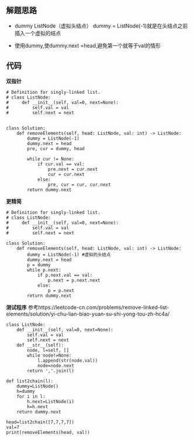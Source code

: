 ## 解题思路
 
+ dummy ListNode（虚拟头结点） dummy = ListNode(-1)就是在头结点之前插入一个虚拟的结点

+ 使用dummy,使dummy.next =head,避免第一个就等于val的情形






## 代码


**双指针** 

```
# Definition for singly-linked list.
# class ListNode:
#     def __init__(self, val=0, next=None):
#         self.val = val
#         self.next = next


class Solution:
    def removeElements(self, head: ListNode, val: int) -> ListNode:
        dummy = ListNode(-1)
        dummy.next = head
        pre, cur = dummy, head

        while cur != None:
            if cur.val == val:
                pre.next = cur.next
                cur = cur.next
            else:
                pre, cur = cur, cur.next
        return dummy.next 
```


**更精简**

```
# Definition for singly-linked list.
# class ListNode:
#     def __init__(self, val=0, next=None):
#         self.val = val
#         self.next = next

class Solution:
    def removeElements(self, head: ListNode, val: int) -> ListNode:
        dummy = ListNode(-1) #虚拟的头结点
        dummy.next = head
        p = dummy
        while p.next:
            if p.next.val == val:
                p.next = p.next.next
            else:
                p = p.next
        return dummy.next
```


**测试程序**   参考https://leetcode-cn.com/problems/remove-linked-list-elements/solution/yi-chu-lian-biao-yuan-su-shi-yong-tou-zh-hc4a/
```
class ListNode:
    def __init__(self, val=0, next=None):
        self.val = val
        self.next = next
    def __str__(self):
        node, l=self, []
        while node!=None:
            l.append(str(node.val))
            node=node.next
        return ','.join(l)

def list2chain(l):
    dummy=ListNode()
    h=dummy
    for i in l:
        h.next=ListNode(i)
        h=h.next
    return dummy.next

head=list2chain([7,7,7,7])
val=7
print(removeElements(head, val))
```
